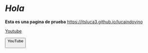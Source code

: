 # _Hola_
**Esta es una pagina de prueba**
https://itsluca3.github.io/lucaindovino

[Youtube](https://www.youtube.com/channel/UC6PMsEluaawjP5YxE5ZNWRA)

<button type="button" oneclick="window.open('https://www.youtube.com/channel/UC6PMsEluaawjP5YxE5ZNWRA')">YouTube
